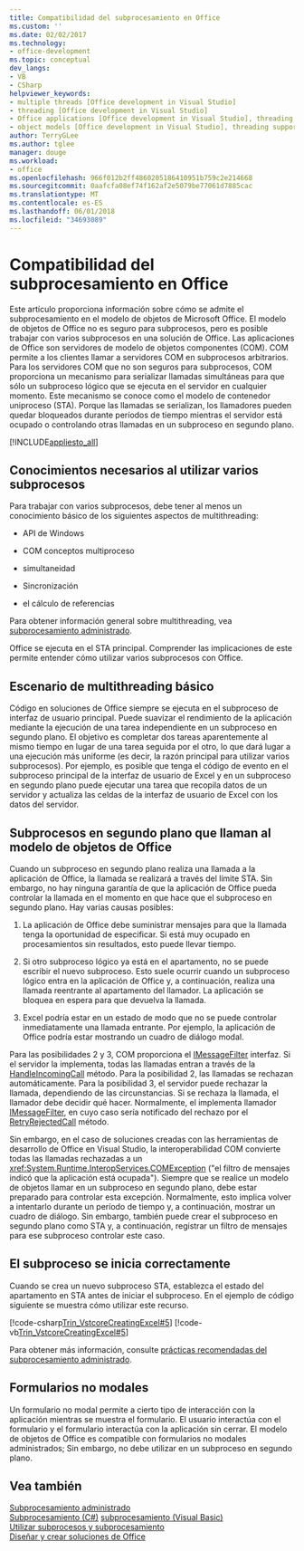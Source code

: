 ```yaml
---
title: Compatibilidad del subprocesamiento en Office
ms.custom: ''
ms.date: 02/02/2017
ms.technology:
- office-development
ms.topic: conceptual
dev_langs:
- VB
- CSharp
helpviewer_keywords:
- multiple threads [Office development in Visual Studio]
- threading [Office development in Visual Studio]
- Office applications [Office development in Visual Studio], threading support
- object models [Office development in Visual Studio], threading support
author: TerryGLee
ms.author: tglee
manager: douge
ms.workload:
- office
ms.openlocfilehash: 966f012b2ff4860205186410951b759c2e214668
ms.sourcegitcommit: 0aafcfa08ef74f162af2e5079be77061d7885cac
ms.translationtype: MT
ms.contentlocale: es-ES
ms.lasthandoff: 06/01/2018
ms.locfileid: "34693089"
---
```

# <a name="threading-support-in-office"></a>Compatibilidad del subprocesamiento en Office
  Este artículo proporciona información sobre cómo se admite el subprocesamiento en el modelo de objetos de Microsoft Office. El modelo de objetos de Office no es seguro para subprocesos, pero es posible trabajar con varios subprocesos en una solución de Office. Las aplicaciones de Office son servidores de modelo de objetos componentes (COM). COM permite a los clientes llamar a servidores COM en subprocesos arbitrarios. Para los servidores COM que no son seguros para subprocesos, COM proporciona un mecanismo para serializar llamadas simultáneas para que sólo un subproceso lógico que se ejecuta en el servidor en cualquier momento. Este mecanismo se conoce como el modelo de contenedor uniproceso (STA). Porque las llamadas se serializan, los llamadores pueden quedar bloqueados durante períodos de tiempo mientras el servidor está ocupado o controlando otras llamadas en un subproceso en segundo plano.  
  
 [!INCLUDE[appliesto_all](../vsto/includes/appliesto-all-md.md)]  
  
## <a name="knowledge-required-when-using-multiple-threads"></a>Conocimientos necesarios al utilizar varios subprocesos  
 Para trabajar con varios subprocesos, debe tener al menos un conocimiento básico de los siguientes aspectos de multithreading:  
  
-   API de Windows  
  
-   COM conceptos multiproceso  
  
-   simultaneidad  
  
-   Sincronización  
  
-   el cálculo de referencias  
  
 Para obtener información general sobre multithreading, vea [subprocesamiento administrado](/dotnet/standard/threading/).  
  
 Office se ejecuta en el STA principal. Comprender las implicaciones de este permite entender cómo utilizar varios subprocesos con Office.  
  
## <a name="basic-multithreading-scenario"></a>Escenario de multithreading básico  
 Código en soluciones de Office siempre se ejecuta en el subproceso de interfaz de usuario principal. Puede suavizar el rendimiento de la aplicación mediante la ejecución de una tarea independiente en un subproceso en segundo plano. El objetivo es completar dos tareas aparentemente al mismo tiempo en lugar de una tarea seguida por el otro, lo que dará lugar a una ejecución más uniforme (es decir, la razón principal para utilizar varios subprocesos). Por ejemplo, es posible que tenga el código de evento en el subproceso principal de la interfaz de usuario de Excel y en un subproceso en segundo plano puede ejecutar una tarea que recopila datos de un servidor y actualiza las celdas de la interfaz de usuario de Excel con los datos del servidor.  
  
## <a name="background-threads-that-call-into-the-office-object-model"></a>Subprocesos en segundo plano que llaman al modelo de objetos de Office  
 Cuando un subproceso en segundo plano realiza una llamada a la aplicación de Office, la llamada se realizará a través del límite STA. Sin embargo, no hay ninguna garantía de que la aplicación de Office pueda controlar la llamada en el momento en que hace que el subproceso en segundo plano. Hay varias causas posibles:  
  
1.  La aplicación de Office debe suministrar mensajes para que la llamada tenga la oportunidad de especificar. Si está muy ocupado en procesamientos sin resultados, esto puede llevar tiempo.  
  
2.  Si otro subproceso lógico ya está en el apartamento, no se puede escribir el nuevo subproceso. Esto suele ocurrir cuando un subproceso lógico entra en la aplicación de Office y, a continuación, realiza una llamada reentrante al apartamento del llamador. La aplicación se bloquea en espera para que devuelva la llamada.  
  
3.  Excel podría estar en un estado de modo que no se puede controlar inmediatamente una llamada entrante. Por ejemplo, la aplicación de Office podría estar mostrando un cuadro de diálogo modal.  
  
 Para las posibilidades 2 y 3, COM proporciona el [IMessageFilter](http://msdn.microsoft.com/en-us/e12d48c0-5033-47a8-bdcd-e94c49857248) interfaz. Si el servidor la implementa, todas las llamadas entran a través de la [HandleIncomingCall](http://msdn.microsoft.com/en-us/7e31b518-ef4f-4bdd-b5c7-e1b16383a5be) método. Para la posibilidad 2, las llamadas se rechazan automáticamente. Para la posibilidad 3, el servidor puede rechazar la llamada, dependiendo de las circunstancias. Si se rechaza la llamada, el llamador debe decidir qué hacer. Normalmente, el implementa llamador [IMessageFilter](http://msdn.microsoft.com/en-us/e12d48c0-5033-47a8-bdcd-e94c49857248), en cuyo caso sería notificado del rechazo por el [RetryRejectedCall](http://msdn.microsoft.com/en-us/3f800819-2a21-4e46-ad15-f9594fac1a3d) método.  
  
 Sin embargo, en el caso de soluciones creadas con las herramientas de desarrollo de Office en Visual Studio, la interoperabilidad COM convierte todas las llamadas rechazadas a un <xref:System.Runtime.InteropServices.COMException> ("el filtro de mensajes indicó que la aplicación está ocupada"). Siempre que se realice un modelo de objetos llamar en un subproceso en segundo plano, debe estar preparado para controlar esta excepción. Normalmente, esto implica volver a intentarlo durante un período de tiempo y, a continuación, mostrar un cuadro de diálogo. Sin embargo, también puede crear el subproceso en segundo plano como STA y, a continuación, registrar un filtro de mensajes para ese subproceso controlar este caso.  
  
## <a name="start-the-thread-correctly"></a>El subproceso se inicia correctamente  
 Cuando se crea un nuevo subproceso STA, establezca el estado del apartamento en STA antes de iniciar el subproceso. En el ejemplo de código siguiente se muestra cómo utilizar este recurso.  
  
 [!code-csharp[Trin_VstcoreCreatingExcel#5](../vsto/codesnippet/CSharp/Trin_VstcoreCreatingExcelCS/ThisWorkbook.cs#5)]
 [!code-vb[Trin_VstcoreCreatingExcel#5](../vsto/codesnippet/VisualBasic/Trin_VstcoreCreatingExcelVB/ThisWorkbook.vb#5)]  
  
 Para obtener más información, consulte [prácticas recomendadas del subprocesamiento administrado](/dotnet/standard/threading/managed-threading-best-practices).  
  
## <a name="modeless-forms"></a>Formularios no modales  
 Un formulario no modal permite a cierto tipo de interacción con la aplicación mientras se muestra el formulario. El usuario interactúa con el formulario y el formulario interactúa con la aplicación sin cerrar. El modelo de objetos de Office es compatible con formularios no modales administrados; Sin embargo, no debe utilizar en un subproceso en segundo plano.  
  
## <a name="see-also"></a>Vea también  
 [Subprocesamiento administrado](/dotnet/standard/threading/)  
 [Subprocesamiento (C#)](/dotnet/csharp/programming-guide/concepts/threading/index) [subprocesamiento (Visual Basic)](/dotnet/visual-basic/programming-guide/concepts/threading/index)   
 [Utilizar subprocesos y subprocesamiento](/dotnet/standard/threading/using-threads-and-threading)   
 [Diseñar y crear soluciones de Office](../vsto/designing-and-creating-office-solutions.md)  
  
  